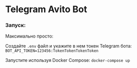 # Telegram Avito Bot
### Запуск:
Максимально просто:

Создайте `.env` файл и укажите в нем токен Telegram бота:
`BOT_API_TOKEN=123456:TokenTokenTokenToken`
  
  Запустите используя Docker Compose:
`docker-compose up`  
